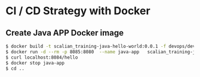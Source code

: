 # CI / CD Strategy with Docker

## Create Java APP Docker image
```bash
$ docker build -t scalian_training-java-hello-world:0.0.1 -f devops/dev.Dockerfile .
$ docker run -d --rm -p 8085:8080  --name java-app   scalian_training-java-hello-world:0.0.1
$ curl localhost:8084/hello
$ docker stop java-app
$ cd ..
```
